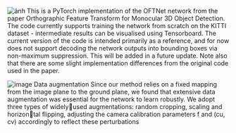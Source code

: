 ![ảnh](https://user-images.githubusercontent.com/85555398/215302814-99827e41-951e-44c7-9c63-649ead810f38.png)
This is a PyTorch implementation of the OFTNet network from the paper Orthographic Feature Transform for Monocular 3D Object Detection. The code currently supports training the network from scratch on the KITTI dataset - intermediate results can be visualised using Tensorboard. The current version of the code is intended primarily as a reference, and for now does not support decoding the network outputs into bounding boxes via non-maximum suppression. This will be added in a future update. Note also that there are some slight implementation differences from the original code used in the paper.


![image](https://user-images.githubusercontent.com/85555398/216353407-acd03aa0-5bf6-4efe-b604-f8ee6ea2ffa8.png)
Data augmentation Since our method relies on a fixed mapping from the image plane to the ground plane, we
found that extensive data augmentation was essential for the network to learn robustly. We adopt three types of widelyused augmentations: random cropping, scaling and horizontal flipping, adjusting the camera calibration parameters f and (cu, cv) accordingly to reflect these perturbations
